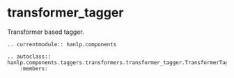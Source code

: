 # transformer_tagger

Transformer based tagger.

```{eval-rst}
.. currentmodule:: hanlp.components

.. autoclass:: hanlp.components.taggers.transformers.transformer_tagger.TransformerTagger
	:members:

```
